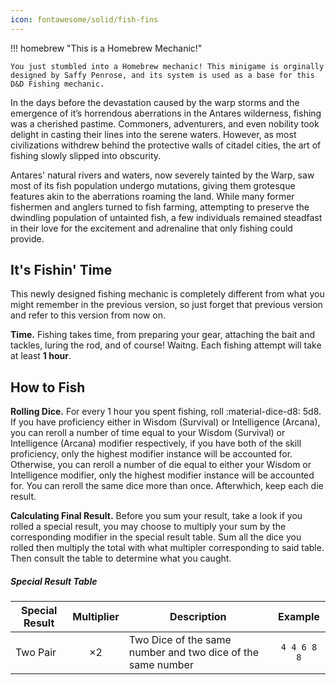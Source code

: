 ```yaml
---
icon: fontawesome/solid/fish-fins
---
```


!!! homebrew "This is a Homebrew Mechanic!"

    You just stumbled into a Homebrew mechanic! This minigame is orginally designed by Saffy Penrose, and its system is used as a base for this D&D Fishing mechanic.

In the days before the devastation caused by the warp storms and the emergence of it’s horrendous aberrations in the Antares wilderness, fishing was a cherished pastime. Commoners, adventurers, and even nobility took delight in casting their lines into the serene waters. However, as most civilizations withdrew behind the protective walls of citadel cities, the art of fishing slowly slipped into obscurity.

Antares' natural rivers and waters, now severely tainted by the Warp, saw most of its fish population undergo mutations, giving them grotesque features akin to the aberrations roaming the land. While many former fishermen and anglers turned to fish farming, attempting to preserve the dwindling population of untainted fish, a few individuals remained steadfast in their love for the excitement and adrenaline that only fishing could provide. 

## It's Fishin' Time

This newly designed fishing mechanic is completely different from what you might remember in the previous version, so just forget that previous version and refer to this version from now on.

**Time.** Fishing takes time, from preparing your gear, attaching the bait and tackles, luring the rod, and of course! Waitng. Each fishing attempt will take at least **1 hour**.

## How to Fish

**Rolling Dice.** For every 1 hour you spent fishing, roll :material-dice-d8: 5d8. If you have proficiency either in Wisdom (Survival) or Intelligence (Arcana), you can reroll a number of time equal to your Wisdom (Survival) or Intelligence (Arcana) modifier respectively, if you have both of the skill proficiency, only the highest modifier instance will be accounted for. Otherwise, you can reroll a number of die equal to either your Wisdom or Intelligence modifier, only the highest modifier instance will be accounted for. You can reroll the same dice more than once. Afterwhich, keep each die result.

**Calculating Final Result.** Before you sum your result, take a look if you rolled a special result, you may choose to multiply your sum by the corresponding modifier in the special result table. Sum all the dice you rolled then multiply the total with what multipler corresponding to said table. Then consult the table to determine what you caught.

##### Special Result Table
|**Special Result**|**Multiplier**|**Description**|**Example**|
|---|:-:|---|:-:|
|Two Pair| ×2 | Two Dice of the same number and two dice of the same number | `4 4 6 8 8` |